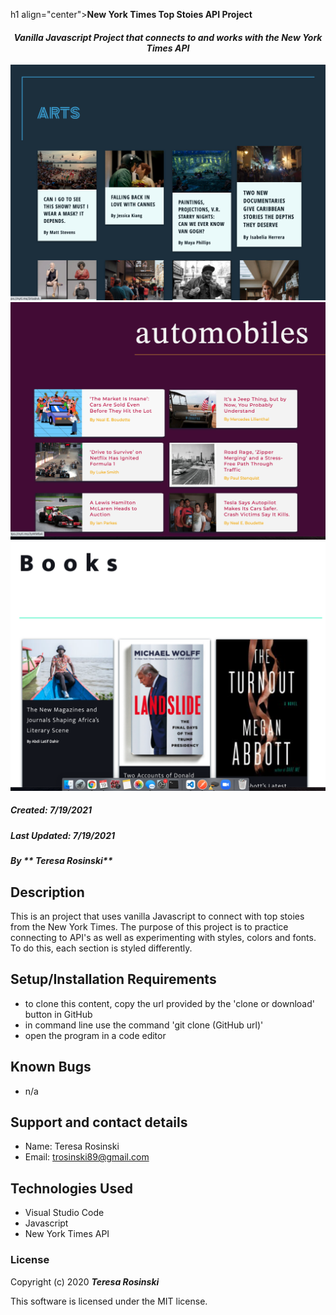 h1 align="center"><strong>New York Times Top Stoies API Project</strong></h1>

<h4 align="center"><em>Vanilla Javascript Project that connects to and works with the New York Times API</em></h4>

![Screenshot](arts.png)
![Screenshot](auto.png)
![Screenshot](books.png)

##### __Created:__ 7/19/2021
##### __Last Updated:__ 7/19/2021 
##### By _** Teresa Rosinski**_  


## Description
This is an project that uses vanilla Javascript to connect with top stoies from the New York Times. The purpose of this project is to practice connecting to API's as well as experimenting with styles, colors and fonts. To do this, each section is styled differently. 

## Setup/Installation Requirements

* to clone this content, copy the url provided by the 'clone or download' button in GitHub
* in command line use the command 'git clone (GitHub url)'
* open the program in a code editor


## Known Bugs

* n/a

## Support and contact details

* Name: Teresa Rosinski
* Email: trosinski89@gmail.com


## Technologies Used

* Visual Studio Code
* Javascript
* New York Times API

### License

Copyright (c) 2020 **_Teresa Rosinski_**

This software is licensed under the MIT license.